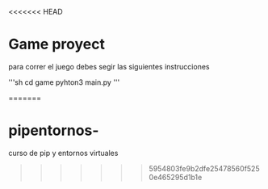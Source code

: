 <<<<<<< HEAD
 # Game proyect

 para correr el juego debes segir las siguientes instrucciones 

 '''sh
 cd game
 pyhton3 main.py
 '''

 
=======
# pipentornos-
curso de pip y entornos virtuales
>>>>>>> 5954803fe9b2dfe25478560f5250e465295d1b1e
